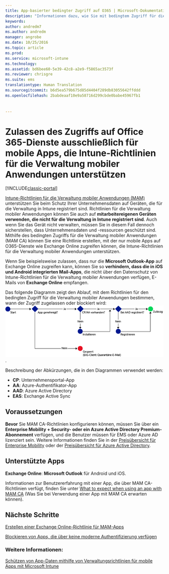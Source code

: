 ```yaml
---
title: App-basierter bedingter Zugriff auf O365 | Microsoft-Dokumentation
description: "Informationen dazu, wie Sie mit bedingtem Zugriff für die Verwaltung mobiler Anwendungen bestimmen können, welche Apps auf O365-Dienste zugreifen dürfen."
keywords: 
author: andredm7
ms.author: andredm
manager: angrobe
ms.date: 10/25/2016
ms.topic: article
ms.prod: 
ms.service: microsoft-intune
ms.technology: 
ms.assetid: bd6bee60-5e39-42c8-a2e9-f5865ac3573f
ms.reviewer: chrisgre
ms.suite: ems
translationtype: Human Translation
ms.sourcegitcommit: b6d5ea579b675d85d4404f289db83055642ffddd
ms.openlocfilehash: 2babdeaaf10e9a58716d299cbde0babe45967fb1


---
```


# <a name="allow-only-mobile-apps-that-support-intune-mam-policies-to-access-office-365-services"></a>Zulassen des Zugriffs auf Office 365-Dienste ausschließlich für mobile Apps, die Intune-Richtlinien für die Verwaltung mobiler Anwendungen unterstützen

[!INCLUDE[classic-portal](../includes/classic-portal.md)]

[Intune-Richtlinien für die Verwaltung mobiler Anwendungen (MAM)](protect-apps-and-data-with-microsoft-intune.md) unterstützen Sie beim Schutz Ihrer Unternehmensdaten auf Geräten, die für die Verwaltung in Intune registriert sind. Richtlinien für die Verwaltung mobiler Anwendungen können Sie auch auf **mitarbeitereigenen Geräten verwenden, die nicht für die Verwaltung in Intune registriert sind**.  Auch wenn Sie das Gerät nicht verwalten, müssen Sie in diesem Fall dennoch sicherstellen, dass Unternehmensdaten und -ressourcen geschützt sind. Mithilfe des bedingten Zugriffs für die Verwaltung mobiler Anwendungen (MAM CA) können Sie eine Richtlinie erstellen, mit der nur mobile Apps auf O365-Dienste wie Exchange Online zugreifen können, die Intune-Richtlinien für die Verwaltung mobiler Anwendungen unterstützen.

Wenn Sie beispielsweise zulassen, dass nur die **Microsoft Outlook-App** auf Exchange Online zugreifen kann, können Sie so **verhindern, dass die in iOS und Android integrierten Mail-Apps**, die nicht über den Datenschutz von Intune-Richtlinien für die Verwaltung mobiler Anwendungen verfügen, E-Mails von **Exchange Online** empfangen.

Das folgende Diagramm zeigt den Ablauf, mit dem Richtlinien für den bedingten Zugriff für die Verwaltung mobiler Anwendungen bestimmen, wann der Zugriff zugelassen oder blockiert wird: ![Diagramm, das die verschiedenen Kriterien anzeigt, mit denen bestimmt wird, wann der Zugriff zugelassen oder blockiert wird](../media/mam-ca-decision-flow_simple.png).

Beschreibung der Abkürzungen, die in den Diagrammen verwendet werden:
* **CP**: Unternehmensportal-App
* **AA**: Azure-Authentifikator-App
* **AAD**: Azure Active Directory
* **EAS**: Exchange Active Sync

## <a name="prerequisites"></a>Voraussetzungen
**Bevor** Sie MAM CA-Richtlinien konfigurieren können, müssen Sie über ein **Enterprise Mobility + Security- oder ein Azure Active Directory Premium-Abonnement** verfügen, und die Benutzer müssen für EMS oder Azure AD lizenziert sein. Weitere Informationen finden Sie in der [Preisübersicht für Enterprise Mobility](https://www.microsoft.com/en-us/cloud-platform/enterprise-mobility-pricing) oder der [Preisübersicht für Azure Active Directory](https://azure.microsoft.com/en-us/pricing/details/active-directory/).


## <a name="supported-apps"></a>Unterstützte Apps
**Exchange Online**: **Microsoft Outlook** für Android und iOS.

Informationen zur Benutzererfahrung mit einer App, die über MAM CA-Richtlinien verfügt, finden Sie unter [What to expect when using an app with MAM CA](use-apps-with-mam-ca.md) (Was Sie bei Verwendung einer App mit MAM CA erwarten können).


## <a name="next-steps"></a>Nächste Schritte
[Erstellen einer Exchange Online-Richtlinie für MAM-Apps](mam-ca-for-exchange-online.md)

[Blockieren von Apps, die über keine moderne Authentifizierung verfügen](block-apps-with-no-modern-authentication.md)

### <a name="see-also"></a>Weitere Informationen:

[Schützen von App-Daten mithilfe von Verwaltungsrichtlinien für mobile Apps mit Microsoft Intune](protect-app-data-using-mobile-app-management-policies-with-microsoft-intune.md)



<!--HONumber=Dec16_HO2-->


